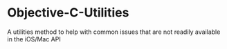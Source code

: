 # Objective-C-Utilities
A utilities method to help with common issues that are not readily available in the iOS/Mac API
